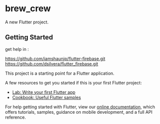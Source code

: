 # brew_crew

A new Flutter project.

## Getting Started

get help in :

https://github.com/iamshaunjp/flutter-firebase.git
https://github.com/dsilvera/flutter_firebase.git


This project is a starting point for a Flutter application.

A few resources to get you started if this is your first Flutter project:

- [Lab: Write your first Flutter app](https://flutter.dev/docs/get-started/codelab)
- [Cookbook: Useful Flutter samples](https://flutter.dev/docs/cookbook)

For help getting started with Flutter, view our
[online documentation](https://flutter.dev/docs), which offers tutorials,
samples, guidance on mobile development, and a full API reference.
